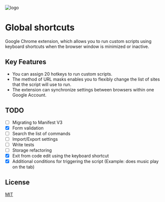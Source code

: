 ![logo](images/global-shortcuts-logo.png)

# Global shortcuts

Google Chrome extension, which allows you to run custom scripts using keyboard shortcuts when the browser window is minimized or inactive.

## Key Features
- You can assign 20 hotkeys to run custom scripts.
- The method of URL masks enables you to flexibly change the list of sites that the script will use to run.
- The extension can synchronize settings between browsers within one Google Account.

## TODO
- [ ] Migrating to Manifest V3
- [x] Form validation
- [ ] Search the list of commands
- [ ] Import/Export settings
- [ ] Write tests
- [ ] Storage refactoring
- [x] Exit from code edit using the keyboard shortcut
- [x] Additional conditions for triggering the script (Example: does music play on the tab)

## License

[MIT](LICENSE)